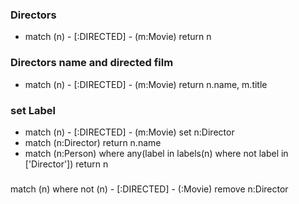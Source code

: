 ### Directors
* match (n) - [:DIRECTED] - (m:Movie) return n

### Directors name and directed film

* match (n) - [:DIRECTED] - (m:Movie) return n.name, m.title

### set Label 

* match (n) - [:DIRECTED] - (m:Movie) set n:Director
* match (n:Director) return n.name
* match (n:Person) where any(label in labels(n) where not label in ['Director']) return n

### 
match (n) where not (n) - [:DIRECTED] - (:Movie) remove n:Director
